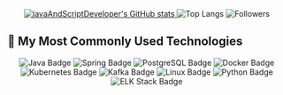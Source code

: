 <div align="center">
    <a href="https://github.com/javaAndScriptDeveloper/github-readme-stats">
        <img src="https://github-readme-stats.vercel.app/api?username=javaAndScriptDeveloper&show_icons=true&hide_border=true&hide=prs&title_color=ed9004&icon_color=ed9004&bg_color=00000000&rank_icon=github&theme=dark" alt="javaAndScriptDeveloper's GitHub stats">
    </a>
    <img src="https://github-readme-stats.vercel.app/api/top-langs/?username=javaAndScriptDeveloper&layout=compact&title_color=ed9004&hide_border=true&icon_color=ed9004&bg_color=00000000&icon_color=ed9004&theme=dark" alt="Top Langs">
    <img src="https://img.shields.io/github/followers/javaAndScriptDeveloper?label=Followers&style=social" alt="Followers">
</div>

## 🚀 My Most Commonly Used Technologies
<div align="center">
    <img src="https://img.shields.io/badge/Java-Java-ed9004?logo=openjdk&logoColor=white" alt="Java Badge">
    <img src="https://img.shields.io/badge/Spring-Spring-ed9004?logo=spring&logoColor=white" alt="Spring Badge">
    <img src="https://img.shields.io/badge/PostgreSQL-PostgreSQL-ed9004?logo=postgresql&logoColor=white" alt="PostgreSQL Badge">
    <img src="https://img.shields.io/badge/Docker-Docker-ed9004?logo=docker&logoColor=white" alt="Docker Badge">
    <img src="https://img.shields.io/badge/Kubernetes-K8s-ed9004?logo=kubernetes&logoColor=white" alt="Kubernetes Badge">
    <img src="https://img.shields.io/badge/Apache Kafka-Kafka-ed9004?logo=apachekafka&logoColor=white" alt="Kafka Badge">
    <img src="https://img.shields.io/badge/Linux-Linux-ed9004?logo=linux&logoColor=white" alt="Linux Badge">
    <img src="https://img.shields.io/badge/Python-Python-ed9004?logo=python&logoColor=white" alt="Python Badge">
    <img src="https://img.shields.io/badge/ELK Stack-Grafana%20%7C%20Prometheus%20%7C%20OpenSearch-ed9004?logo=elasticstack&logoColor=white" alt="ELK Stack Badge">
</div>
